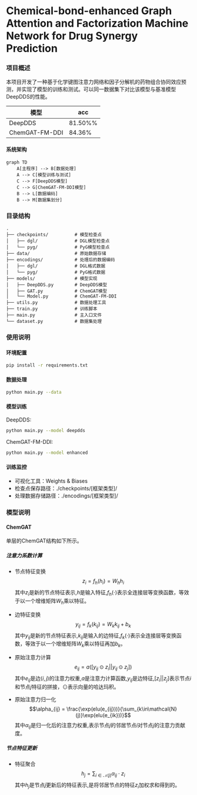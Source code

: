 # Chemical-bond-enhanced Graph Attention and Factorization Machine Network for Drug Synergy Prediction

### 项目概述
本项目开发了一种基于化学键图注意力网络和因子分解机的药物组合协同效应预测，并实现了模型的训练和测试。可以同一数据集下对比该模型与基准模型DeepDDS的性能。

|模型|acc|
|---|---|
|DeepDDS|81.50%%|
|ChemGAT-FM-DDI|84.36%|


#### 系统架构
```mermaid
graph TD
    A[主程序] --> B[数据处理]
    A --> C[模型训练与测试]
    C --> F[DeepDDS模型]
    C --> G[ChemGAT-FM-DDI模型]
    B --> L[数据编码]
    B --> M[数据集划分]
```

### 目录结构
```
.
├── checkpoints/          # 模型检查点
│   ├── dgl/              # DGL模型检查点
│   └── pyg/              # PyG模型检查点
├── data/                 # 原始数据存储
├── encodings/            # 处理后的数据编码
│   ├── dgl/              # DGL格式数据
│   └── pyg/              # PyG格式数据
├── models/               # 模型实现
│   ├── DeepDDS.py        # DeepDDS模型
│   ├── GAT.py            # ChemGAT模型
│   └── Model.py          # ChemGAT-FM-DDI
├── utils.py              # 数据处理工具
├── train.py              # 训练脚本
├── main.py               # 主入口文件
└── dataset.py            # 数据集处理
```

### 使用说明

#### 环境配置
```bash
pip install -r requirements.txt
```

#### 数据处理
```bash
python main.py --data
```

#### 模型训练
DeepDDS:
```bash
python main.py --model deepdds
```

ChemGAT-FM-DDI:
```bash
python main.py --model enhanced
```

#### 训练监控
- 可视化工具：Weights & Biases
- 检查点保存路径：./checkpoints/[框架类型]/
- 处理数据存储路径：./encodings/[框架类型]/

### 模型说明

#### ChemGAT
单层的ChemGAT结构如下所示。
##### 注意力系数计算
- 节点特征变换
$$z_i = f_{h}(h_i) = W_h h_i$$
其中$z_i$是新的节点特征表示,$h$是输入特征,$f_{h}(\cdot)$表示全连接层等变换函数，等效于以一个增维矩阵$W_h$乘以特征。

- 边特征变换
$$y_{ij} = f_{k}(k_{ij}) = W_kk_{ij} + b_k$$
其中$y_{ij}$是新的节点特征表示,$k_{ij}$是输入的边特征,$f_{k}(\cdot)$表示全连接层等变换函数，等效于以一个增维矩阵$W_k$乘以特征再加$b_k$。

- 原始注意力计算
$$e_{ij} = a([y_{ij} \odot z_i || y_{ij} \odot z_j])$$
其中$e_{ij}$是边$(i,j)$的注意力权重,$a$是注意力计算函数,$y_{ij}$是边特征,$[z_i|| z_j]$表示节点$i$和节点$j$特征的拼接，$\odot$表示向量的哈达玛积。

- 原始注意力归一化
$$\alpha_{ij} = \frac{\exp(elu(e_{ij}))}{\sum_{k\in\mathcal{N}(j)}\exp(elu(e_{ik}))}$$
其中$\alpha_{ij}$是归一化后的注意力权重,表示节点$j$的邻居节点$i$对节点$j$的注意力贡献度。

##### 节点特征更新
- 特征聚合
$$h_j = \sum_{i\in\mathcal{N}(j)} \alpha_{ij} \cdot z_i$$
其中$h_j$是节点$j$更新后的特征表示,是将邻居节点的特征$z_i$加权求和得到的。

